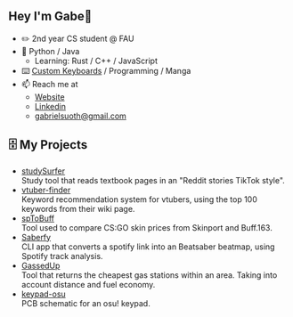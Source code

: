 ## Hey I'm Gabe👋
- ✏️ 2nd year CS student @ FAU
- 🐍 Python / Java 
  - Learning: Rust / C++ / JavaScript
- ⌨️ [Custom Keyboards](https://www.youtube.com/channel/UCVN_abNTG75kVE_T3sbCDnw) / Programming / Manga 
- 📫 Reach me at
  - [Website](https://akukerang.github.io/)
  - [Linkedin](https://www.linkedin.com/in/gabriel-suoth/)
  - gabrielsuoth@gmail.com

## 🗄️ My Projects
- [studySurfer](https://github.com/akukerang/StudySurfer) <br/>
Study tool that reads textbook pages in an "Reddit stories TikTok style".
- [vtuber-finder](https://github.com/akukerang/vtuber-finder) <br/>
Keyword recommendation system for vtubers, using the top 100 keywords from their wiki page.
- [spToBuff](https://github.com/akukerang/sptobuff) <br/>
Tool used to compare CS:GO skin prices from Skinport and Buff.163.
- [Saberfy](https://github.com/akukerang/Saberfy) <br/>
CLI app that converts a spotify link into an Beatsaber beatmap, using Spotify track analysis.
- [GassedUp](https://github.com/akukerang/GassedUp) <br/>
Tool that returns the cheapest gas stations within an area. Taking into account distance and fuel economy.
- [keypad-osu](https://github.com/akukerang/keypad-osu) <br />
PCB schematic for an osu! keypad.
